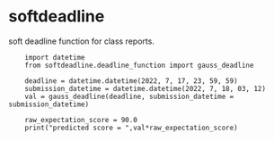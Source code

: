 # softdeadline
soft deadline function for class reports.


```python3
    import datetime
    from softdeadline.deadline_function import gauss_deadline 

    deadline = datetime.datetime(2022, 7, 17, 23, 59, 59)
    submission_datetime = datetime.datetime(2022, 7, 18, 03, 12) 
    val = gauss_deadline(deadline, submission_datetime = submission_datetime)

    raw_expectation_score = 90.0
    print("predicted score = ",val*raw_expectation_score)
```
